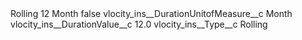 <?xml version="1.0" encoding="UTF-8"?>
<CustomMetadata xmlns="http://soap.sforce.com/2006/04/metadata" xmlns:xsi="http://www.w3.org/2001/XMLSchema-instance" xmlns:xsd="http://www.w3.org/2001/XMLSchema">
    <label>Rolling 12 Month</label>
    <protected>false</protected>
    <values>
        <field>vlocity_ins__DurationUnitofMeasure__c</field>
        <value xsi:type="xsd:string">Month</value>
    </values>
    <values>
        <field>vlocity_ins__DurationValue__c</field>
        <value xsi:type="xsd:double">12.0</value>
    </values>
    <values>
        <field>vlocity_ins__Type__c</field>
        <value xsi:type="xsd:string">Rolling</value>
    </values>
</CustomMetadata>
